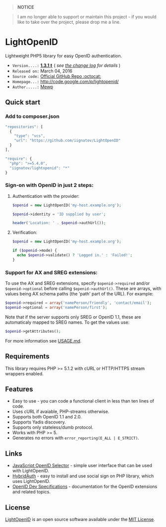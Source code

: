 > **NOTICE**

> I am no longer able to support or maintain this project - if you would like to take over the project, please drop me a line.

# LightOpenID

Lightweight PHP5 library for easy OpenID authentication.

* `Version....:` [**1.3.1** :arrow_double_down:][1]
                 ( *see [the change log][2] for details* )
* `Released on:` March 04, 2016
* `Source code:` [Official GitHub Repo :octocat:][3]
* `Homepage...:` http://code.google.com/p/lightopenid/
* `Author.....:` [Mewp][4]

[1]: https://github.com/iignatov/LightOpenID/archive/master.zip
[2]: https://github.com/iignatov/LightOpenID/blob/master/CHANGELOG.md
[3]: https://github.com/Mewp/lightopenid
[4]: https://github.com/Mewp


## Quick start

### Add to composer.json

```javascript
"repositories": [
  {
    "type": "vcs",
    "url": "https://github.com/iignatov/LightOpenID"
  }
],

"require": {	
  "php": ">=5.4.0",
  "iignatov/lightopenid": "*"
}
```

### Sign-on with OpenID in just 2 steps:
  
  1. Authentication with the provider:

     ```php
     $openid = new LightOpenID('my-host.example.org');
     
     $openid->identity = 'ID supplied by user';
     
     header('Location: ' . $openid->authUrl());
     ```
  2. Verification:

     ```php
     $openid = new LightOpenID('my-host.example.org');
     
     if ($openid->mode) {
       echo $openid->validate() ? 'Logged in.' : 'Failed!';
     }
     ```

### Support for AX and SREG extensions:
  
  To use the AX and SREG extensions, specify `$openid->required` and/or `$openid->optional` 
  before calling `$openid->authUrl()`. These are arrays, with values being AX schema paths 
  (the 'path' part of the URL). For example:

  ```php
  $openid->required = array('namePerson/friendly', 'contact/email');
  $openid->optional = array('namePerson/first');
  ```

  Note that if the server supports only SREG or OpenID 1.1, these are automaticaly mapped 
  to SREG names. To get the values use:

  ```php  
  $openid->getAttributes();
  ```

  For more information see [USAGE.md](http://github.com/iignatov/LightOpenID/blob/master/USAGE.md).


## Requirements

This library requires PHP >= 5.1.2 with cURL or HTTP/HTTPS stream wrappers enabled.


## Features

* Easy to use - you can code a functional client in less than ten lines of code.
* Uses cURL if avaiable, PHP-streams otherwise.
* Supports both OpenID 1.1 and 2.0.
* Supports Yadis discovery.
* Supports only stateless/dumb protocol.
* Works with PHP >= 5.
* Generates no errors with `error_reporting(E_ALL | E_STRICT)`.


## Links

* [JavaScript OpenID Selector](http://code.google.com/p/openid-selector/) -
  simple user interface that can be used with LightOpenID.
* [HybridAuth](http://hybridauth.sourceforge.net/) -
  easy to install and use social sign on PHP library, which uses LightOpenID.
* [OpenID Dev Specifications](http://openid.net/developers/specs/) -
  documentation for the OpenID extensions and related topics.


## License

[LightOpenID](http://github.com/iignatov/LightOpenID)
is an open source software available under the
[MIT License](http://opensource.org/licenses/mit-license.php).
